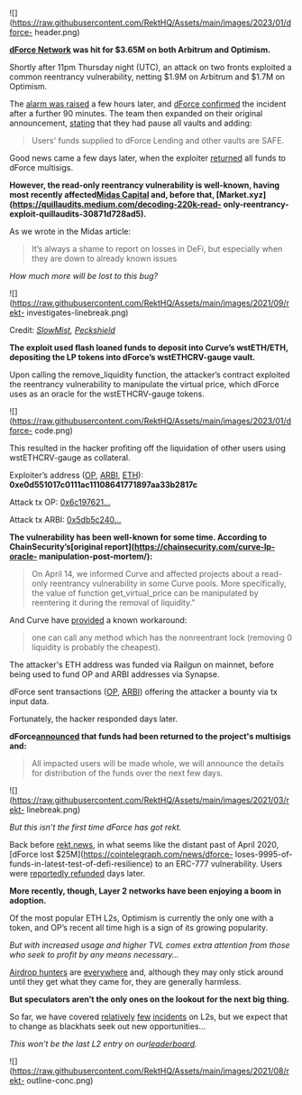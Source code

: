 ![](https://raw.githubusercontent.com/RektHQ/Assets/main/images/2023/01/dforce-
header.png)

**[dForce Network](https://dforce.network/) was hit for $3.65M on both
Arbitrum and Optimism.**

Shortly after 11pm Thursday night (UTC), an attack on two fronts exploited a
common reentrancy vulnerability, netting $1.9M on Arbitrum and $1.7M on
Optimism.

The [alarm was
raised](https://twitter.com/ZoomerAnon/status/1623879348498432002) a few hours
later, and [dForce
confirmed](https://twitter.com/dForcenet/status/1623904209161830401) the
incident after a further 90 minutes. The team then expanded on their original
announcement,
[stating](https://twitter.com/dForcenet/status/1623983550734163969) that they
had pause all vaults and adding:

> Users' funds supplied to dForce Lending and other vaults are SAFE.

Good news came a few days later, when the exploiter
[returned](https://twitter.com/dForcenet/status/1625004207395807232) all funds
to dForce multisigs.

 **However, the read-only reentrancy vulnerability is well-known, having most
recently affected[Midas Capital](https://rekt.news/midas-capital-rekt/) and,
before that, [Market.xyz](https://quillaudits.medium.com/decoding-220k-read-
only-reentrancy-exploit-quillaudits-30871d728ad5).**

As we wrote in the Midas article:

> It’s always a shame to report on losses in DeFi, but especially when they
> are down to already known issues

 _How much more will be lost to this bug?_

![](https://raw.githubusercontent.com/RektHQ/Assets/main/images/2021/09/rekt-
investigates-linebreak.png)

Credit:
_[SlowMist](https://twitter.com/SlowMist_Team/status/1623956763598000129),
[Peckshield](https://twitter.com/peckshield/status/1623910257033617408)_

 **The exploit used flash loaned funds to deposit into Curve’s wstETH/ETH,
depositing the LP tokens into dForce’s wstETHCRV-gauge vault.**

Upon calling the remove_liquidity function, the attacker’s contract exploited
the reentrancy vulnerability to manipulate the virtual price, which dForce
uses as an oracle for the wstETHCRV-gauge tokens.

![](https://raw.githubusercontent.com/RektHQ/Assets/main/images/2023/01/dforce-
code.png)

This resulted in the hacker profiting off the liquidation of other users using
wstETHCRV-gauge as collateral.

Exploiter’s address
([OP](https://optimistic.etherscan.io/address/0xe0d551017c0111ac11108641771897aa33b2817c),
[ARBI](https://arbiscan.io/address/0xe0d551017c0111ac11108641771897aa33b2817c),
[ETH](https://etherscan.io/address/0xe0d551017c0111ac11108641771897aa33b2817c)):
**0xe0d551017c0111ac11108641771897aa33b2817c**

Attack tx OP:
[0x6c197621…](https://optimistic.etherscan.io/tx/0x6c19762186c9f32c81eb2a79420fc7ad4485aa916cab37ec278b216757bfba0d)

Attack tx ARBI:
[0x5db5c240…](https://arbiscan.io/tx/0x5db5c2400ab56db697b3cc9aa02a05deab658e1438ce2f8692ca009cc45171dd)

 **The vulnerability has been well-known for some time. According to
ChainSecurity’s[original report](https://chainsecurity.com/curve-lp-oracle-
manipulation-post-mortem/):**

> On April 14, we informed Curve and affected projects about a read-only
> reentrancy vulnerability in some Curve pools. More specifically, the value
> of function get_virtual_price can be manipulated by reentering it during the
> removal of liquidity.”

And Curve have
[provided](https://twitter.com/CurveFinance/status/1614939752507244544) a
known workaround:

> one can call any method which has the nonreentrant lock (removing 0
> liquidity is probably the cheapest).

The attacker's ETH address was funded via Railgun on mainnet, before being
used to fund OP and ARBI addresses via Synapse.

dForce sent transactions
([OP](https://optimistic.etherscan.io/tx/0xcca0c24c7156fcb9b8b4af19640c6d3897eb3ea4b322c268e3dd13a4eeb38b97),
[ARBI](https://arbiscan.io/tx/0x0f43b40889bcfec6b5eef5802f9ae3cd8b881316e8bea98e6a015f06610cfac8))
offering the attacker a bounty via tx input data.

Fortunately, the hacker responded days later.

 **dForce[announced](https://twitter.com/dForcenet/status/1625004207395807232)
that funds had been returned to the project's multisigs and:**

> All impacted users will be made whole, we will announce the details for
> distribution of the funds over the next few days.

![](https://raw.githubusercontent.com/RektHQ/Assets/main/images/2021/03/rekt-
linebreak.png)

 _But this isn’t the first time dForce has got rekt._

Back before [rekt.news](https://rekt.news/), in what seems like the distant
past of April 2020, [dForce lost $25M](https://cointelegraph.com/news/dforce-
loses-9995-of-funds-in-latest-test-of-defi-resilience) to an ERC-777
vulnerability. Users were [reportedly
refunded](https://twitter.com/dForcenet/status/1254738662039752704) days
later.

 **More recently, though, Layer 2 networks have been enjoying a boom in
adoption.**

Of the most popular ETH L2s, Optimism is currently the only one with a token,
and OP’s recent all time high is a sign of its growing popularity.

 _But with increased usage and higher TVL comes extra attention from those who
seek to profit by any means necessary..._

[Airdrop hunters](https://rekt.news/airdrop-hunters/) are
[everywhere](https://rekt.news/airdrop-hunters2/) and, although they may only
stick around until they get what they came for, they are generally harmless.

 **But speculators aren’t the only ones on the lookout for the next big
thing.**

So far, we have covered [relatively](https://rekt.news/wintermute-rekt/)
[few](https://rekt.news/lodestar-rekt/)
[incidents](https://rekt.news/treasure-dao-rekt/) on L2s, but we expect that
to change as blackhats seek out new opportunities…

 _This won’t be the last L2 entry on
our[leaderboard](https://rekt.news/leaderboard/)._

![](https://raw.githubusercontent.com/RektHQ/Assets/main/images/2021/08/rekt-
outline-conc.png)


